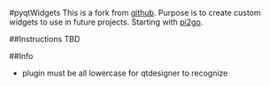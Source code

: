 #pyqtWidgets
This is a fork from [github](https://github.com/Fapiko/pyqt-testwidget). Purpose is to create custom widgets to use in future projects. Starting with [pi2go](https://github.com/kd8bny/pi2go).

##Instructions
TBD

##Info
- plugin must be all lowercase for qtdesigner to recognize
